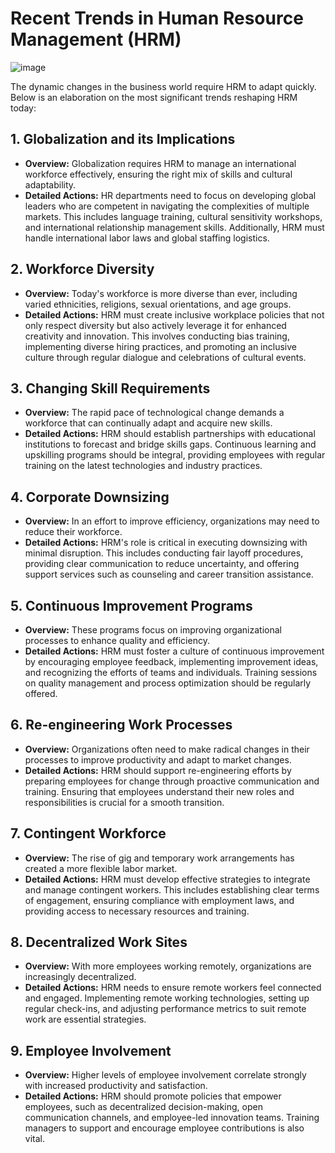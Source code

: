 # Recent Trends in Human Resource Management (HRM)
![image](https://github.com/Collegehive/Aims_notes/assets/159722383/f8713584-711a-4b72-a52f-1f412b689518)

The dynamic changes in the business world require HRM to adapt quickly. Below is an elaboration on the most significant trends reshaping HRM today:

## 1. Globalization and its Implications
- **Overview:** Globalization requires HRM to manage an international workforce effectively, ensuring the right mix of skills and cultural adaptability.
- **Detailed Actions:** HR departments need to focus on developing global leaders who are competent in navigating the complexities of multiple markets. This includes language training, cultural sensitivity workshops, and international relationship management skills. Additionally, HRM must handle international labor laws and global staffing logistics.

## 2. Workforce Diversity
- **Overview:** Today's workforce is more diverse than ever, including varied ethnicities, religions, sexual orientations, and age groups.
- **Detailed Actions:** HRM must create inclusive workplace policies that not only respect diversity but also actively leverage it for enhanced creativity and innovation. This involves conducting bias training, implementing diverse hiring practices, and promoting an inclusive culture through regular dialogue and celebrations of cultural events.

## 3. Changing Skill Requirements
- **Overview:** The rapid pace of technological change demands a workforce that can continually adapt and acquire new skills.
- **Detailed Actions:** HRM should establish partnerships with educational institutions to forecast and bridge skills gaps. Continuous learning and upskilling programs should be integral, providing employees with regular training on the latest technologies and industry practices. 

## 4. Corporate Downsizing
- **Overview:** In an effort to improve efficiency, organizations may need to reduce their workforce.
- **Detailed Actions:** HRM's role is critical in executing downsizing with minimal disruption. This includes conducting fair layoff procedures, providing clear communication to reduce uncertainty, and offering support services such as counseling and career transition assistance.

## 5. Continuous Improvement Programs
- **Overview:** These programs focus on improving organizational processes to enhance quality and efficiency.
- **Detailed Actions:** HRM must foster a culture of continuous improvement by encouraging employee feedback, implementing improvement ideas, and recognizing the efforts of teams and individuals. Training sessions on quality management and process optimization should be regularly offered.

## 6. Re-engineering Work Processes
- **Overview:** Organizations often need to make radical changes in their processes to improve productivity and adapt to market changes.
- **Detailed Actions:** HRM should support re-engineering efforts by preparing employees for change through proactive communication and training. Ensuring that employees understand their new roles and responsibilities is crucial for a smooth transition.

## 7. Contingent Workforce
- **Overview:** The rise of gig and temporary work arrangements has created a more flexible labor market.
- **Detailed Actions:** HRM must develop effective strategies to integrate and manage contingent workers. This includes establishing clear terms of engagement, ensuring compliance with employment laws, and providing access to necessary resources and training.

## 8. Decentralized Work Sites
- **Overview:** With more employees working remotely, organizations are increasingly decentralized.
- **Detailed Actions:** HRM needs to ensure remote workers feel connected and engaged. Implementing remote working technologies, setting up regular check-ins, and adjusting performance metrics to suit remote work are essential strategies.

## 9. Employee Involvement
- **Overview:** Higher levels of employee involvement correlate strongly with increased productivity and satisfaction.
- **Detailed Actions:** HRM should promote policies that empower employees, such as decentralized decision-making, open communication channels, and employee-led innovation teams. Training managers to support and encourage employee contributions is also vital.



